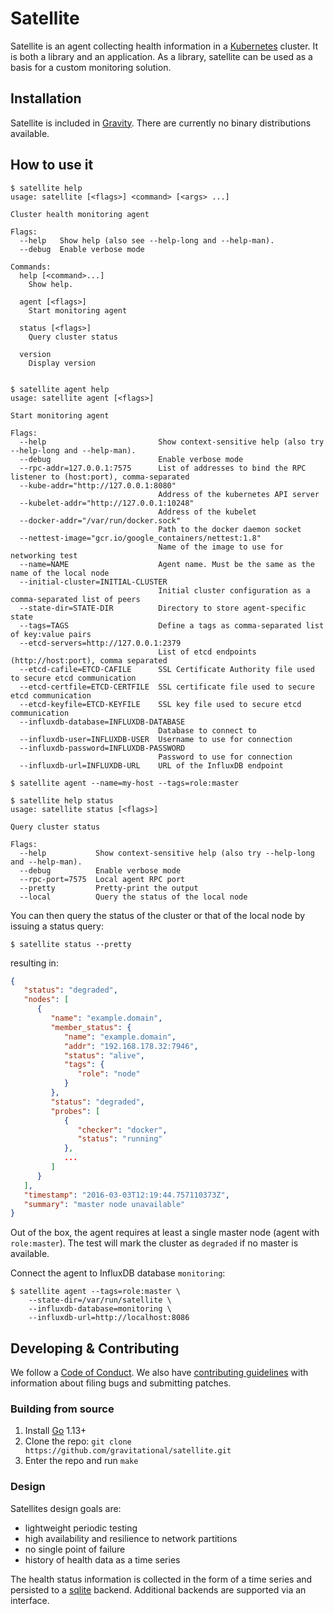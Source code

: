 # Satellite

Satellite is an agent collecting health information in a [Kubernetes](https://github.com/kubernetes/kubernetes) cluster.
It is both a library and an application. As a library, satellite can be used as a basis for a custom monitoring solution.

## Installation

Satellite is included in [Gravity](https://github.com/gravitational/gravity).
There are currently no binary distributions available.

## How to use it

```console
$ satellite help
usage: satellite [<flags>] <command> [<args> ...]

Cluster health monitoring agent

Flags:
  --help   Show help (also see --help-long and --help-man).
  --debug  Enable verbose mode

Commands:
  help [<command>...]
    Show help.

  agent [<flags>]
    Start monitoring agent

  status [<flags>]
    Query cluster status

  version
    Display version


$ satellite agent help
usage: satellite agent [<flags>]

Start monitoring agent

Flags:
  --help                         Show context-sensitive help (also try --help-long and --help-man).
  --debug                        Enable verbose mode
  --rpc-addr=127.0.0.1:7575      List of addresses to bind the RPC listener to (host:port), comma-separated
  --kube-addr="http://127.0.0.1:8080"
                                 Address of the kubernetes API server
  --kubelet-addr="http://127.0.0.1:10248"
                                 Address of the kubelet
  --docker-addr="/var/run/docker.sock"
                                 Path to the docker daemon socket
  --nettest-image="gcr.io/google_containers/nettest:1.8"
                                 Name of the image to use for networking test
  --name=NAME                    Agent name. Must be the same as the name of the local node
  --initial-cluster=INITIAL-CLUSTER  
                                 Initial cluster configuration as a comma-separated list of peers
  --state-dir=STATE-DIR          Directory to store agent-specific state
  --tags=TAGS                    Define a tags as comma-separated list of key:value pairs
  --etcd-servers=http://127.0.0.1:2379
                                 List of etcd endpoints (http://host:port), comma separated
  --etcd-cafile=ETCD-CAFILE      SSL Certificate Authority file used to secure etcd communication
  --etcd-certfile=ETCD-CERTFILE  SSL certificate file used to secure etcd communication
  --etcd-keyfile=ETCD-KEYFILE    SSL key file used to secure etcd communication
  --influxdb-database=INFLUXDB-DATABASE
                                 Database to connect to
  --influxdb-user=INFLUXDB-USER  Username to use for connection
  --influxdb-password=INFLUXDB-PASSWORD
                                 Password to use for connection
  --influxdb-url=INFLUXDB-URL    URL of the InfluxDB endpoint

$ satellite agent --name=my-host --tags=role:master

$ satellite help status
usage: satellite status [<flags>]

Query cluster status

Flags:
  --help           Show context-sensitive help (also try --help-long and --help-man).
  --debug          Enable verbose mode
  --rpc-port=7575  Local agent RPC port
  --pretty         Pretty-print the output
  --local          Query the status of the local node
```

You can then query the status of the cluster or that of the local node by issuing a status query:

```console
$ satellite status --pretty
```

resulting in:

```json
{
   "status": "degraded",
   "nodes": [
      {
         "name": "example.domain",
         "member_status": {
            "name": "example.domain",
            "addr": "192.168.178.32:7946",
            "status": "alive",
            "tags": {
               "role": "node"
            }
         },
         "status": "degraded",
         "probes": [
            {
               "checker": "docker",
               "status": "running"
            },
            ...
         ]
      }
   ],
   "timestamp": "2016-03-03T12:19:44.757110373Z",
   "summary": "master node unavailable"
}
```


Out of the box, the agent requires at least a single master node (agent with `role:master`). The test will mark the cluster as `degraded` if no master is available.

Connect the agent to InfluxDB database `monitoring`:

```console
$ satellite agent --tags=role:master \
	--state-dir=/var/run/satellite \
	--influxdb-database=monitoring \
	--influxdb-url=http://localhost:8086
```

## Developing & Contributing

We follow a [Code of Conduct](./CODE_OF_CONDUCT.md). We also have [contributing guidelines](./CONTRIBUTING.md)
with information about filing bugs and submitting patches.

### Building from source

 1. Install [Go](https://blog.golang.org/using-go-modules) 1.13+
 1. Clone the repo: `git clone https://github.com/gravitational/satellite.git`
 1. Enter the repo and run `make`

### Design

Satellites design goals are:

 - lightweight periodic testing
 - high availability and resilience to network partitions
 - no single point of failure
 - history of health data as a time series

The health status information is collected in the form of a time series and persisted to a [sqlite](https://www.sqlite.org/) backend.
Additional backends are supported via an interface.

